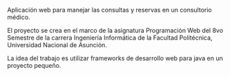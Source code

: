 Aplicación web para manejar las consultas y reservas en un consultorio médico.

El proyecto se crea en el marco de la asignatura Programación Web del 8vo Semestre de la carrera Ingeniería Informática de la Facultad Politécnica, Universidad Nacional de Asunción.

La idea del trabajo es utilizar frameworks de desarrollo web para java en un proyecto pequeño.